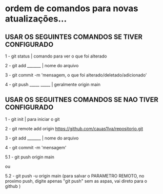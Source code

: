 # ordem de comandos para novas atualizações...


## USAR OS SEGUINTES COMANDOS SE TIVER CONFIGURADO

1 - git status | comando para ver o que foi alterado

2 - git add _______ | nome do arquivo

3 - git commit -m 'mensagem, o que foi alterado/deletado/adicionado'

4 - git push _____ _____ | geralmente origin main



## USAR OS SEGUITNES COMANDOS SE NAO TIVER CONFIGURADO


1 - git init | para iniciar o git

2 - git remote add origin https://github.com/cauas1lva/repositorio.git

3 - git add _______ | nome do arquivo

4 - git commit -m 'mensagem'

5.1 - git push origin main

ou

5.2 - git push -u origin main (para salvar o PARAMETRO REMOTO, no proximo push, digite apenas "git push" sem as aspas, vai direto para o github )